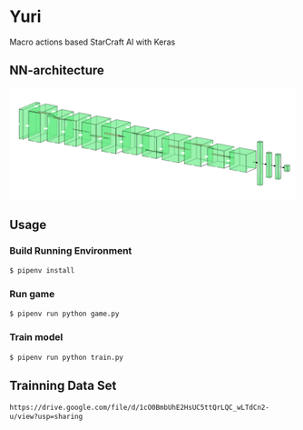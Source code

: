# Yuri

Macro actions based StarCraft AI with Keras

## NN-architecture

![nn](images/nn.png)

## Usage

### Build Running Environment

```sh
$ pipenv install
```

### Run game

```sh
$ pipenv run python game.py
```

### Train model

```sh
$ pipenv run python train.py
```

## Trainning Data Set

```
https://drive.google.com/file/d/1cO0BmbUhE2HsUC5ttQrLQC_wLTdCn2-u/view?usp=sharing
```